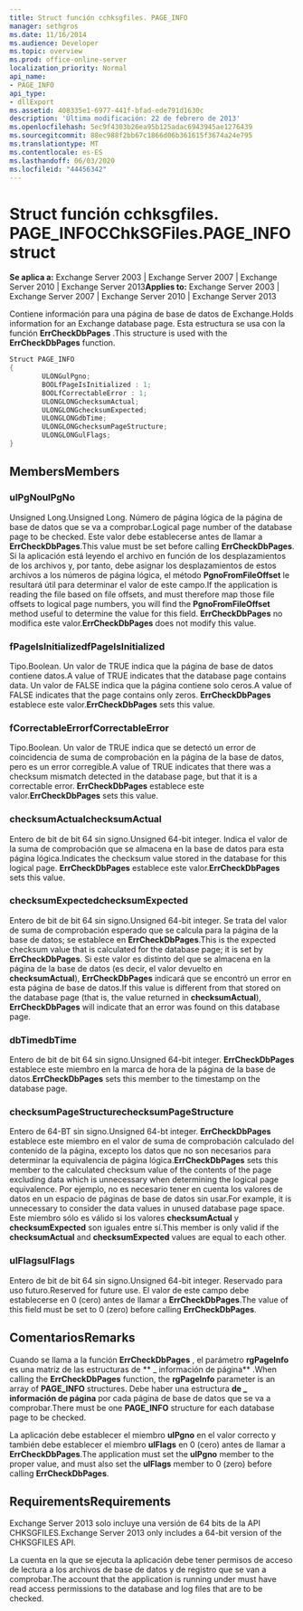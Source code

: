 ```yaml
---
title: Struct función cchksgfiles. PAGE_INFO
manager: sethgros
ms.date: 11/16/2014
ms.audience: Developer
ms.topic: overview
ms.prod: office-online-server
localization_priority: Normal
api_name:
- PAGE_INFO
api_type:
- dllExport
ms.assetid: 408335e1-6977-441f-bfad-ede791d1630c
description: 'Última modificación: 22 de febrero de 2013'
ms.openlocfilehash: 5ec9f4303b26ea95b125adac6943945ae1276439
ms.sourcegitcommit: 88ec988f2bb67c1866d06b361615f3674a24e795
ms.translationtype: MT
ms.contentlocale: es-ES
ms.lasthandoff: 06/03/2020
ms.locfileid: "44456342"
---
```

# <a name="cchksgfilespage_info-struct"></a><span data-ttu-id="50b83-103">Struct función cchksgfiles. PAGE_INFO</span><span class="sxs-lookup"><span data-stu-id="50b83-103">CChkSGFiles.PAGE_INFO struct</span></span>

<span data-ttu-id="50b83-104">**Se aplica a:** Exchange Server 2003 | Exchange Server 2007 | Exchange Server 2010 | Exchange Server 2013</span><span class="sxs-lookup"><span data-stu-id="50b83-104">**Applies to:** Exchange Server 2003 | Exchange Server 2007 | Exchange Server 2010 | Exchange Server 2013</span></span>
  
<span data-ttu-id="50b83-105">Contiene información para una página de base de datos de Exchange.</span><span class="sxs-lookup"><span data-stu-id="50b83-105">Holds information for an Exchange database page.</span></span> <span data-ttu-id="50b83-106">Esta estructura se usa con la función **ErrCheckDbPages** .</span><span class="sxs-lookup"><span data-stu-id="50b83-106">This structure is used with the **ErrCheckDbPages** function.</span></span> 
  
```cs
Struct PAGE_INFO  
{
        ULONGulPgno;
        BOOLfPageIsInitialized : 1;
        BOOLfCorrectableError : 1;
        ULONGLONGchecksumActual;
        ULONGLONGchecksumExpected;
        ULONGLONGdbTime;
        ULONGLONGchecksumPageStructure;
        ULONGLONGulFlags;
}

```

## <a name="members"></a><span data-ttu-id="50b83-107">Members</span><span class="sxs-lookup"><span data-stu-id="50b83-107">Members</span></span>

### <a name="ulpgno"></a><span data-ttu-id="50b83-108">ulPgNo</span><span class="sxs-lookup"><span data-stu-id="50b83-108">ulPgNo</span></span>
  
<span data-ttu-id="50b83-109">Unsigned Long.</span><span class="sxs-lookup"><span data-stu-id="50b83-109">Unsigned Long.</span></span> <span data-ttu-id="50b83-110">Número de página lógica de la página de base de datos que se va a comprobar.</span><span class="sxs-lookup"><span data-stu-id="50b83-110">Logical page number of the database page to be checked.</span></span> <span data-ttu-id="50b83-111">Este valor debe establecerse antes de llamar a **ErrCheckDbPages**.</span><span class="sxs-lookup"><span data-stu-id="50b83-111">This value must be set before calling **ErrCheckDbPages**.</span></span> <span data-ttu-id="50b83-112">Si la aplicación está leyendo el archivo en función de los desplazamientos de los archivos y, por tanto, debe asignar los desplazamientos de estos archivos a los números de página lógica, el método **PgnoFromFileOffset** le resultará útil para determinar el valor de este campo.</span><span class="sxs-lookup"><span data-stu-id="50b83-112">If the application is reading the file based on file offsets, and must therefore map those file offsets to logical page numbers, you will find the **PgnoFromFileOffset** method useful to determine the value for this field.</span></span> <span data-ttu-id="50b83-113">**ErrCheckDbPages** no modifica este valor.</span><span class="sxs-lookup"><span data-stu-id="50b83-113">**ErrCheckDbPages** does not modify this value.</span></span> 
    
### <a name="fpageisinitialized"></a><span data-ttu-id="50b83-114">fPageIsInitialized</span><span class="sxs-lookup"><span data-stu-id="50b83-114">fPageIsInitialized</span></span> 
  
<span data-ttu-id="50b83-115">Tipo.</span><span class="sxs-lookup"><span data-stu-id="50b83-115">Boolean.</span></span> <span data-ttu-id="50b83-116">Un valor de TRUE indica que la página de base de datos contiene datos.</span><span class="sxs-lookup"><span data-stu-id="50b83-116">A value of TRUE indicates that the database page contains data.</span></span> <span data-ttu-id="50b83-117">Un valor de FALSE indica que la página contiene solo ceros.</span><span class="sxs-lookup"><span data-stu-id="50b83-117">A value of FALSE indicates that the page contains only zeros.</span></span> <span data-ttu-id="50b83-118">**ErrCheckDbPages** establece este valor.</span><span class="sxs-lookup"><span data-stu-id="50b83-118">**ErrCheckDbPages** sets this value.</span></span> 
    
### <a name="fcorrectableerror"></a><span data-ttu-id="50b83-119">fCorrectableError</span><span class="sxs-lookup"><span data-stu-id="50b83-119">fCorrectableError</span></span>
  
<span data-ttu-id="50b83-120">Tipo.</span><span class="sxs-lookup"><span data-stu-id="50b83-120">Boolean.</span></span> <span data-ttu-id="50b83-121">Un valor de TRUE indica que se detectó un error de coincidencia de suma de comprobación en la página de la base de datos, pero es un error corregible.</span><span class="sxs-lookup"><span data-stu-id="50b83-121">A value of TRUE indicates that there was a checksum mismatch detected in the database page, but that it is a correctable error.</span></span> <span data-ttu-id="50b83-122">**ErrCheckDbPages** establece este valor.</span><span class="sxs-lookup"><span data-stu-id="50b83-122">**ErrCheckDbPages** sets this value.</span></span> 
    
### <a name="checksumactual"></a><span data-ttu-id="50b83-123">checksumActual</span><span class="sxs-lookup"><span data-stu-id="50b83-123">checksumActual</span></span>
  
<span data-ttu-id="50b83-124">Entero de bit de bit 64 sin signo.</span><span class="sxs-lookup"><span data-stu-id="50b83-124">Unsigned 64-bit integer.</span></span> <span data-ttu-id="50b83-125">Indica el valor de la suma de comprobación que se almacena en la base de datos para esta página lógica.</span><span class="sxs-lookup"><span data-stu-id="50b83-125">Indicates the checksum value stored in the database for this logical page.</span></span> <span data-ttu-id="50b83-126">**ErrCheckDbPages** establece este valor.</span><span class="sxs-lookup"><span data-stu-id="50b83-126">**ErrCheckDbPages** sets this value.</span></span> 
    
### <a name="checksumexpected"></a><span data-ttu-id="50b83-127">checksumExpected</span><span class="sxs-lookup"><span data-stu-id="50b83-127">checksumExpected</span></span>
  
<span data-ttu-id="50b83-128">Entero de bit de bit 64 sin signo.</span><span class="sxs-lookup"><span data-stu-id="50b83-128">Unsigned 64-bit integer.</span></span> <span data-ttu-id="50b83-129">Se trata del valor de suma de comprobación esperado que se calcula para la página de la base de datos; se establece en **ErrCheckDbPages**.</span><span class="sxs-lookup"><span data-stu-id="50b83-129">This is the expected checksum value that is calculated for the database page; it is set by **ErrCheckDbPages**.</span></span> <span data-ttu-id="50b83-130">Si este valor es distinto del que se almacena en la página de la base de datos (es decir, el valor devuelto en **checksumActual**), **ErrCheckDbPages** indicará que se encontró un error en esta página de base de datos.</span><span class="sxs-lookup"><span data-stu-id="50b83-130">If this value is different from that stored on the database page (that is, the value returned in **checksumActual**), **ErrCheckDbPages** will indicate that an error was found on this database page.</span></span> 
    
### <a name="dbtime"></a><span data-ttu-id="50b83-131">dbTime</span><span class="sxs-lookup"><span data-stu-id="50b83-131">dbTime</span></span>
  
<span data-ttu-id="50b83-132">Entero de bit de bit 64 sin signo.</span><span class="sxs-lookup"><span data-stu-id="50b83-132">Unsigned 64-bit integer.</span></span> <span data-ttu-id="50b83-133">**ErrCheckDbPages** establece este miembro en la marca de hora de la página de la base de datos.</span><span class="sxs-lookup"><span data-stu-id="50b83-133">**ErrCheckDbPages** sets this member to the timestamp on the database page.</span></span> 
    
### <a name="checksumpagestructure"></a><span data-ttu-id="50b83-134">checksumPageStructure</span><span class="sxs-lookup"><span data-stu-id="50b83-134">checksumPageStructure</span></span> 
  
<span data-ttu-id="50b83-135">Entero de 64-BT sin signo.</span><span class="sxs-lookup"><span data-stu-id="50b83-135">Unsigned 64-bt integer.</span></span> <span data-ttu-id="50b83-136">**ErrCheckDbPages** establece este miembro en el valor de suma de comprobación calculado del contenido de la página, excepto los datos que no son necesarios para determinar la equivalencia de página lógica.</span><span class="sxs-lookup"><span data-stu-id="50b83-136">**ErrCheckDbPages** sets this member to the calculated checksum value of the contents of the page excluding data which is unnecessary when determining the logical page equivalence.</span></span> <span data-ttu-id="50b83-137">Por ejemplo, no es necesario tener en cuenta los valores de datos en un espacio de páginas de base de datos sin usar.</span><span class="sxs-lookup"><span data-stu-id="50b83-137">For example, it is unnecessary to consider the data values in unused database page space.</span></span> <span data-ttu-id="50b83-138">Este miembro sólo es válido si los valores **checksumActual** y **checksumExpected** son iguales entre sí.</span><span class="sxs-lookup"><span data-stu-id="50b83-138">This member is only valid if the **checksumActual**  and  **checksumExpected**  values are equal to each other.</span></span> 
    
### <a name="ulflags"></a><span data-ttu-id="50b83-139">ulFlags</span><span class="sxs-lookup"><span data-stu-id="50b83-139">ulFlags</span></span>
  
<span data-ttu-id="50b83-140">Entero de bit de bit 64 sin signo.</span><span class="sxs-lookup"><span data-stu-id="50b83-140">Unsigned 64-bit integer.</span></span> <span data-ttu-id="50b83-141">Reservado para uso futuro.</span><span class="sxs-lookup"><span data-stu-id="50b83-141">Reserved for future use.</span></span> <span data-ttu-id="50b83-142">El valor de este campo debe establecerse en 0 (cero) antes de llamar a **ErrCheckDbPages**.</span><span class="sxs-lookup"><span data-stu-id="50b83-142">The value of this field must be set to 0 (zero) before calling **ErrCheckDbPages**.</span></span>
    
## <a name="remarks"></a><span data-ttu-id="50b83-143">Comentarios</span><span class="sxs-lookup"><span data-stu-id="50b83-143">Remarks</span></span>

<span data-ttu-id="50b83-144">Cuando se llama a la función **ErrCheckDbPages** , el parámetro **rgPageInfo** es una matriz de las estructuras de \*\* \_ información de página\*\* .</span><span class="sxs-lookup"><span data-stu-id="50b83-144">When calling the **ErrCheckDbPages** function, the **rgPageInfo**  parameter is an array of **PAGE\_INFO** structures.</span></span> <span data-ttu-id="50b83-145">Debe haber una estructura **de \_ información de página** por cada página de base de datos que se va a comprobar.</span><span class="sxs-lookup"><span data-stu-id="50b83-145">There must be one **PAGE\_INFO** structure for each database page to be checked.</span></span> 
  
<span data-ttu-id="50b83-146">La aplicación debe establecer el miembro **ulPgno** en el valor correcto y también debe establecer el miembro **ulFlags** en 0 (cero) antes de llamar a **ErrCheckDbPages**.</span><span class="sxs-lookup"><span data-stu-id="50b83-146">The application must set the **ulPgno**  member to the proper value, and must also set the  **ulFlags**  member to 0 (zero) before calling **ErrCheckDbPages**.</span></span> 
  
## <a name="requirements"></a><span data-ttu-id="50b83-147">Requirements</span><span class="sxs-lookup"><span data-stu-id="50b83-147">Requirements</span></span>

<span data-ttu-id="50b83-148">Exchange Server 2013 solo incluye una versión de 64 bits de la API CHKSGFILES.</span><span class="sxs-lookup"><span data-stu-id="50b83-148">Exchange Server 2013 only includes a 64-bit version of the CHKSGFILES API.</span></span>
  
<span data-ttu-id="50b83-149">La cuenta en la que se ejecuta la aplicación debe tener permisos de acceso de lectura a los archivos de base de datos y de registro que se van a comprobar.</span><span class="sxs-lookup"><span data-stu-id="50b83-149">The account that the application is running under must have read access permissions to the database and log files that are to be checked.</span></span>
  

